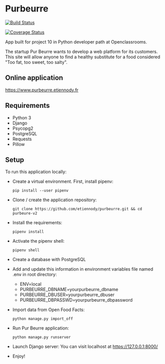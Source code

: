 # Purbeurre
[![Build Status](https://travis-ci.com/etiennody/purbeurre-v2.svg?branch=staging)](https://travis-ci.com/etiennody/purbeurre-v2)

[![Coverage Status](https://coveralls.io/repos/github/etiennody/purbeurre-v2/badge.svg?branch=staging)](https://coveralls.io/github/etiennody/purbeurre-v2?branch=staging)

App built for project 10 in Python developer path at Openclassrooms.

The startup Pur Beurre wants to develop a web platform for its customers. This site will allow anyone to find a healthy substitute for a food considered "Too fat, too sweet, too salty".

## Online application
https://www.purbeurre.etiennody.fr

## Requirements
* Python 3
* Django
* Psycopg2
* PostgreSQL
* Requests
* Pillow

## Setup
To run this application locally:

* Create a virtual environment. First, install pipenv:
    ```
    pip install --user pipenv
    ```

* Clone / create the application repository:
    ```
    git clone https://github.com/etiennody/purbeurre.git && cd purbeure-v2
    ```

* Install the requirements:
    ```
    pipenv install
    ```

* Activate the pipenv shell:
    ```
    pipenv shell
    ```

* Create a database with PostgreSQL


* Add and update this information in environment variables file named .env in root directory:
    * ENV=local
    * PURBEURRE_DBNAME=yourpurbeurre_dbname
    * PURBEURRE_DBUSER=yourpurbeurre_dbuser
    * PURBEURRE_DBPASSWD=yourpurbeurre_dbpassword

* Import data from Open Food Facts:
    ```
    python manage.py import_off
    ```

* Run Pur Beurre application:
    ````
    python manage.py runserver
    ````

* Launch Django server:
You can visit localhost at https://127.0.0.1:8000/

* Enjoy!